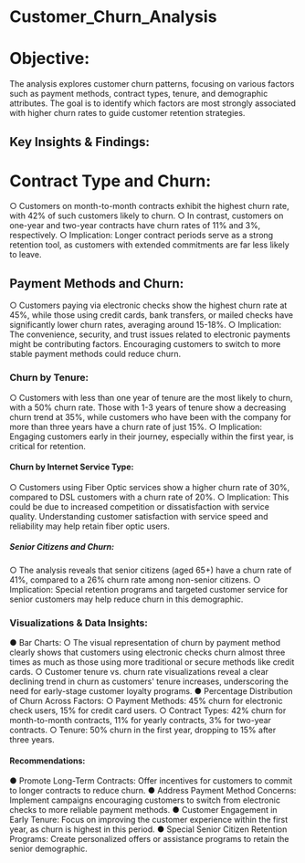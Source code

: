 # Customer_Churn_Analysis
# Objective:
The analysis explores customer churn patterns, focusing on various factors such as payment methods, contract types, tenure, and demographic attributes. The goal is to identify which factors are most strongly associated with higher churn rates to guide customer retention strategies.
## Key Insights & Findings:
#	Contract Type and Churn:
○	Customers on month-to-month contracts exhibit the highest churn rate, with 42% of such customers likely to churn.
○	In contrast, customers on one-year and two-year contracts have churn rates of 11% and 3%, respectively.
○	Implication: Longer contract periods serve as a strong retention tool, as customers with extended commitments are far less likely to leave.
##	Payment Methods and Churn:
○	Customers paying via electronic checks show the highest churn rate at 45%, while those using credit cards, bank transfers, or mailed checks have significantly lower churn rates, averaging around 15-18%.
○	Implication: The convenience, security, and trust issues related to electronic payments might be contributing factors. Encouraging customers to switch to more stable payment methods could reduce churn.
###	Churn by Tenure:
○	Customers with less than one year of tenure are the most likely to churn, with a 50% churn rate. Those with 1-3 years of tenure show a decreasing churn trend at 35%, while customers who have been with the company for more than three years have a churn rate of just 15%.
○	Implication: Engaging customers early in their journey, especially within the first year, is critical for retention.
####	Churn by Internet Service Type:
○	Customers using Fiber Optic services show a higher churn rate of 30%, compared to DSL customers with a churn rate of 20%.
○	Implication: This could be due to increased competition or dissatisfaction with service quality. Understanding customer satisfaction with service speed and reliability may help retain fiber optic users.
#####	Senior Citizens and Churn:
○	The analysis reveals that senior citizens (aged 65+) have a churn rate of 41%, compared to a 26% churn rate among non-senior citizens.
○	Implication: Special retention programs and targeted customer service for senior customers may help reduce churn in this demographic.
### Visualizations & Data Insights:
●	Bar Charts:
○	The visual representation of churn by payment method clearly shows that customers using electronic checks churn almost three times as much as those using more traditional or secure methods like credit cards.
○	Customer tenure vs. churn rate visualizations reveal a clear declining trend in churn as customers' tenure increases, underscoring the need for early-stage customer loyalty programs.
●	Percentage Distribution of Churn Across Factors:
○	Payment Methods: 45% churn for electronic check users, 15% for credit card users.
○	Contract Types: 42% churn for month-to-month contracts, 11% for yearly contracts, 3% for two-year contracts.
	○	Tenure: 50% churn in the first year, dropping to 15% after three years.
#### Recommendations:
●	Promote Long-Term Contracts: Offer incentives for customers to commit to longer contracts to reduce churn.
●	Address Payment Method Concerns: Implement campaigns encouraging customers to switch from electronic checks to more reliable payment methods.
●	Customer Engagement in Early Tenure: Focus on improving the customer experience within the first year, as churn is highest in this period.
●	Special Senior Citizen Retention Programs: Create personalized offers or assistance programs to retain the senior demographic.
